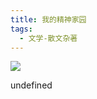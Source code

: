 ```yaml
---
title: 我的精神家园
tags:
  - 文学-散文杂著
---
```


![](https://cdn.weread.qq.com/weread/cover/50/YueWen_30766473/s_YueWen_30766473.jpg)

undefined
